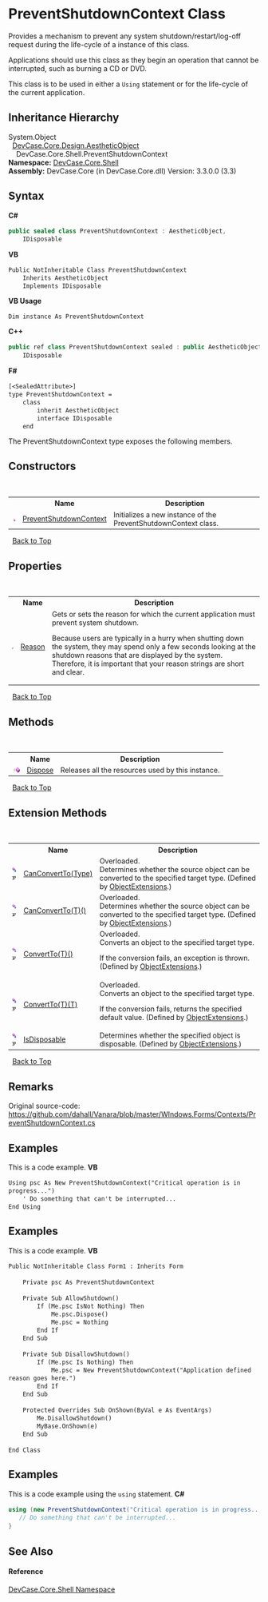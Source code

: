 # PreventShutdownContext Class
 

Provides a mechanism to prevent any system shutdown/restart/log-off request during the life-cycle of a instance of this class. 

 Applications should use this class as they begin an operation that cannot be interrupted, such as burning a CD or DVD. 

 This class is to be used in either a `Using` statement or for the life-cycle of the current application.


## Inheritance Hierarchy
System.Object<br />&nbsp;&nbsp;<a href="T_DevCase_Core_Design_AestheticObject">DevCase.Core.Design.AestheticObject</a><br />&nbsp;&nbsp;&nbsp;&nbsp;DevCase.Core.Shell.PreventShutdownContext<br />
**Namespace:**&nbsp;<a href="N_DevCase_Core_Shell">DevCase.Core.Shell</a><br />**Assembly:**&nbsp;DevCase.Core (in DevCase.Core.dll) Version: 3.3.0.0 (3.3)

## Syntax

**C#**<br />
``` C#
public sealed class PreventShutdownContext : AestheticObject, 
	IDisposable
```

**VB**<br />
``` VB
Public NotInheritable Class PreventShutdownContext
	Inherits AestheticObject
	Implements IDisposable
```

**VB Usage**<br />
``` VB Usage
Dim instance As PreventShutdownContext
```

**C++**<br />
``` C++
public ref class PreventShutdownContext sealed : public AestheticObject, 
	IDisposable
```

**F#**<br />
``` F#
[<SealedAttribute>]
type PreventShutdownContext =  
    class
        inherit AestheticObject
        interface IDisposable
    end
```

The PreventShutdownContext type exposes the following members.


## Constructors
&nbsp;<table><tr><th></th><th>Name</th><th>Description</th></tr><tr><td>![Public method](media/pubmethod.gif "Public method")</td><td><a href="M_DevCase_Core_Shell_PreventShutdownContext__ctor">PreventShutdownContext</a></td><td>
Initializes a new instance of the PreventShutdownContext class.</td></tr></table>&nbsp;
<a href="#preventshutdowncontext-class">Back to Top</a>

## Properties
&nbsp;<table><tr><th></th><th>Name</th><th>Description</th></tr><tr><td>![Public property](media/pubproperty.gif "Public property")</td><td><a href="P_DevCase_Core_Shell_PreventShutdownContext_Reason">Reason</a></td><td>
Gets or sets the reason for which the current application must prevent system shutdown. 

 Because users are typically in a hurry when shutting down the system, they may spend only a few seconds looking at the shutdown reasons that are displayed by the system. Therefore, it is important that your reason strings are short and clear.</td></tr></table>&nbsp;
<a href="#preventshutdowncontext-class">Back to Top</a>

## Methods
&nbsp;<table><tr><th></th><th>Name</th><th>Description</th></tr><tr><td>![Public method](media/pubmethod.gif "Public method")</td><td><a href="M_DevCase_Core_Shell_PreventShutdownContext_Dispose">Dispose</a></td><td>
Releases all the resources used by this instance.</td></tr></table>&nbsp;
<a href="#preventshutdowncontext-class">Back to Top</a>

## Extension Methods
&nbsp;<table><tr><th></th><th>Name</th><th>Description</th></tr><tr><td>![Public Extension Method](media/pubextension.gif "Public Extension Method")![Code example](media/CodeExample.png "Code example")</td><td><a href="M_DevCase_Core_Extensions_Object_ObjectExtensions_CanConvertTo">CanConvertTo(Type)</a></td><td>Overloaded.  
Determines whether the source object can be converted to the specified target type.
 (Defined by <a href="T_DevCase_Core_Extensions_Object_ObjectExtensions">ObjectExtensions</a>.)</td></tr><tr><td>![Public Extension Method](media/pubextension.gif "Public Extension Method")![Code example](media/CodeExample.png "Code example")</td><td><a href="M_DevCase_Core_Extensions_Object_ObjectExtensions_CanConvertTo__1">CanConvertTo(T)()</a></td><td>Overloaded.  
Determines whether the source object can be converted to the specified target type.
 (Defined by <a href="T_DevCase_Core_Extensions_Object_ObjectExtensions">ObjectExtensions</a>.)</td></tr><tr><td>![Public Extension Method](media/pubextension.gif "Public Extension Method")![Code example](media/CodeExample.png "Code example")</td><td><a href="M_DevCase_Core_Extensions_Object_ObjectExtensions_ConvertTo__1">ConvertTo(T)()</a></td><td>Overloaded.  
Converts an object to the specified target type. 

 If the conversion fails, an exception is thrown.
 (Defined by <a href="T_DevCase_Core_Extensions_Object_ObjectExtensions">ObjectExtensions</a>.)</td></tr><tr><td>![Public Extension Method](media/pubextension.gif "Public Extension Method")![Code example](media/CodeExample.png "Code example")</td><td><a href="M_DevCase_Core_Extensions_Object_ObjectExtensions_ConvertTo__1_1">ConvertTo(T)(T)</a></td><td>Overloaded.  
Converts an object to the specified target type. 

 If the conversion fails, returns the specified default value.
 (Defined by <a href="T_DevCase_Core_Extensions_Object_ObjectExtensions">ObjectExtensions</a>.)</td></tr><tr><td>![Public Extension Method](media/pubextension.gif "Public Extension Method")![Code example](media/CodeExample.png "Code example")</td><td><a href="M_DevCase_Core_Extensions_Object_ObjectExtensions_IsDisposable">IsDisposable</a></td><td>
Determines whether the specified object is disposable.
 (Defined by <a href="T_DevCase_Core_Extensions_Object_ObjectExtensions">ObjectExtensions</a>.)</td></tr></table>&nbsp;
<a href="#preventshutdowncontext-class">Back to Top</a>

## Remarks
Original source-code: <a href="https://github.com/dahall/Vanara/blob/master/WIndows.Forms/Contexts/PreventShutdownContext.cs" target="_blank">https://github.com/dahall/Vanara/blob/master/WIndows.Forms/Contexts/PreventShutdownContext.cs</a>

## Examples
This is a code example. 
**VB**<br />
``` VB
Using psc As New PreventShutdownContext("Critical operation is in progress...")
    ' Do something that can't be interrupted... 
End Using
```


## Examples
This is a code example. 
**VB**<br />
``` VB
Public NotInheritable Class Form1 : Inherits Form

    Private psc As PreventShutdownContext

    Private Sub AllowShutdown()
        If (Me.psc IsNot Nothing) Then
            Me.psc.Dispose()
            Me.psc = Nothing
        End If
    End Sub

    Private Sub DisallowShutdown()
        If (Me.psc Is Nothing) Then
            Me.psc = New PreventShutdownContext("Application defined reason goes here.")
        End If
    End Sub

    Protected Overrides Sub OnShown(ByVal e As EventArgs)
        Me.DisallowShutdown()
        MyBase.OnShown(e)
    End Sub

End Class
```


## Examples
This is a code example using the `using` statement. 
**C#**<br />
``` C#
using (new PreventShutdownContext("Critical operation is in progress...")) {
   // Do something that can't be interrupted...
}
```


## See Also


#### Reference
<a href="N_DevCase_Core_Shell">DevCase.Core.Shell Namespace</a><br />